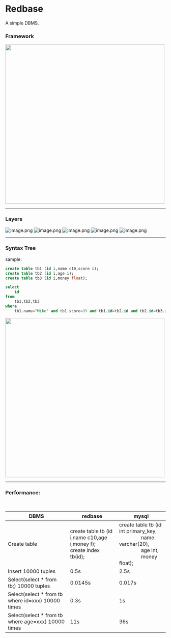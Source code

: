 # Redbase

A simple DBMS.

### Framework


<img src="https://cdn.nlark.com/yuque/0/2020/png/1532622/1597657533761-53653339-e3bc-4a4b-9c0f-eff5ab562a5d.png#align=left&display=inline&height=203&margin=%5Bobject%20Object%5D&name=image.png&originHeight=636&originWidth=1026&size=86342&status=done&style=none&width=327" width="500" >


---

### Layers



![image.png](https://raw.githubusercontent.com/ywmuazz/redbase/master/pic/pfxmind.png)
![image.png](https://raw.githubusercontent.com/ywmuazz/redbase/master/pic/rmxmind.png)
![image.png](https://raw.githubusercontent.com/ywmuazz/redbase/master/pic/ixxmind.png)
![image.png](https://raw.githubusercontent.com/ywmuazz/redbase/master/pic/smxmind.png)
![image.png](https://raw.githubusercontent.com/ywmuazz/redbase/master/pic/qlxmind.png)


---



### Syntax Tree

sample:
```sql
create table tb1 (id i,name c10,score i);
create table tb2 (id i,age i);
create table tb3 (id i,money float);

select 
	id 
from 
	tb1,tb2,tb3 
where 
	tb1.name="Mike" and tb1.score=99 and tb1.id=tb2.id and tb2.id=tb3.id and tb2.age=18 and tb3.money=100.0;
```

<img src="https://cdn.nlark.com/yuque/0/2020/jpeg/1532622/1597919222605-a1d45282-cee4-4f95-83a9-c566b5a0a0b5.jpeg#align=left&display=inline&height=1383&margin=%5Bobject%20Object%5D&name=666.jpg&originHeight=1383&originWidth=1233&size=103279&status=done&style=none&width=1233" width="500" >


---

### Performance:

<br />


| DBMS | redbase | mysql |
| --- | --- | --- |
| Create table | create table tb (id i,name c10,age i,money f);<br />create index tb(id); | create table tb (id int primary_key,<br />                 name varchar(20),<br />                 age int,<br />                 money float); |
| Insert 10000 tuples | 0.5s | 2.5s |
| Select(select * from tb;)  10000 tuples  | 0.0145s | 0.017s |
| Select(select * from tb where id=xxx) 10000 times | 0.3s | 1s |
| Select(select * from tb where age=xxx) 10000 times | 11s | 36s |

